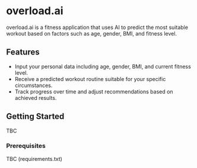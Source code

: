 # overload.ai

overload.ai is a fitness application that uses AI to predict the most suitable workout based on factors such as age, gender, BMI, and fitness level.

## Features

- Input your personal data including age, gender, BMI, and current fitness level.
- Receive a predicted workout routine suitable for your specific circumstances.
- Track progress over time and adjust recommendations based on achieved results.

## Getting Started

TBC

### Prerequisites

TBC (requirements.txt)
